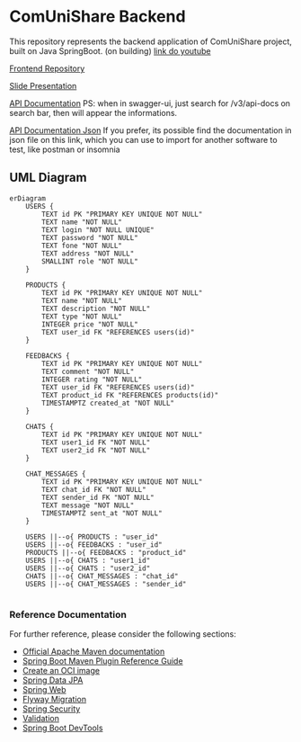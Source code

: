 # ComUniShare Backend

This repository represents the backend application of ComUniShare project, built on Java SpringBoot.
(on building)
[link do youtube](https://www.youtube.com/watch?v=MzVGpceEe6c)

[Frontend Repository](https://github.com/pedromotta462/ComUniShare/)

[Slide Presentation](https://www.canva.com/design/DAGHxPUyld8/n-NBz2yD393-Fc9TnD-60w/edit?utm_content=DAGHxPUyld8&utm_campaign=designshare&utm_medium=link2&utm_source=sharebutton)

[API Documentation](https://comunishare.azurewebsites.net/swagger-ui/index.html)
PS: when in swagger-ui, just search for /v3/api-docs on search bar, then will appear the informations.

[API Documentation Json](https://comunishare.azurewebsites.net/v3/api-docs)
If you prefer, its possible find the documentation in json file on this link, which you can use to import for another software to test, like postman or insomnia

## UML Diagram

```mermaid
erDiagram
    USERS {
        TEXT id PK "PRIMARY KEY UNIQUE NOT NULL"
        TEXT name "NOT NULL"
        TEXT login "NOT NULL UNIQUE"
        TEXT password "NOT NULL"
        TEXT fone "NOT NULL"
        TEXT address "NOT NULL"
        SMALLINT role "NOT NULL"
    }
    
    PRODUCTS {
        TEXT id PK "PRIMARY KEY UNIQUE NOT NULL"
        TEXT name "NOT NULL"
        TEXT description "NOT NULL"
        TEXT type "NOT NULL"
        INTEGER price "NOT NULL"
        TEXT user_id FK "REFERENCES users(id)"
    }
    
    FEEDBACKS {
        TEXT id PK "PRIMARY KEY UNIQUE NOT NULL"
        TEXT comment "NOT NULL"
        INTEGER rating "NOT NULL"
        TEXT user_id FK "REFERENCES users(id)"
        TEXT product_id FK "REFERENCES products(id)"
        TIMESTAMPTZ created_at "NOT NULL"
    }
    
    CHATS {
        TEXT id PK "PRIMARY KEY UNIQUE NOT NULL"
        TEXT user1_id FK "NOT NULL"
        TEXT user2_id FK "NOT NULL"
    }
    
    CHAT_MESSAGES {
        TEXT id PK "PRIMARY KEY UNIQUE NOT NULL"
        TEXT chat_id FK "NOT NULL"
        TEXT sender_id FK "NOT NULL"
        TEXT message "NOT NULL"
        TIMESTAMPTZ sent_at "NOT NULL"
    }
    
    USERS ||--o{ PRODUCTS : "user_id"
    USERS ||--o{ FEEDBACKS : "user_id"
    PRODUCTS ||--o{ FEEDBACKS : "product_id"
    USERS ||--o{ CHATS : "user1_id"
    USERS ||--o{ CHATS : "user2_id"
    CHATS ||--o{ CHAT_MESSAGES : "chat_id"
    USERS ||--o{ CHAT_MESSAGES : "sender_id"


```

### Reference Documentation
For further reference, please consider the following sections:

* [Official Apache Maven documentation](https://maven.apache.org/guides/index.html)
* [Spring Boot Maven Plugin Reference Guide](https://docs.spring.io/spring-boot/docs/3.1.5/maven-plugin/reference/html/)
* [Create an OCI image](https://docs.spring.io/spring-boot/docs/3.1.5/maven-plugin/reference/html/#build-image)
* [Spring Data JPA](https://docs.spring.io/spring-boot/docs/3.1.5/reference/htmlsingle/index.html#data.sql.jpa-and-spring-data)
* [Spring Web](https://docs.spring.io/spring-boot/docs/3.1.5/reference/htmlsingle/index.html#web)
* [Flyway Migration](https://docs.spring.io/spring-boot/docs/3.1.5/reference/htmlsingle/index.html#howto.data-initialization.migration-tool.flyway)
* [Spring Security](https://docs.spring.io/spring-boot/docs/3.1.5/reference/htmlsingle/index.html#web.security)
* [Validation](https://docs.spring.io/spring-boot/docs/3.1.5/reference/htmlsingle/index.html#io.validation)
* [Spring Boot DevTools](https://docs.spring.io/spring-boot/docs/3.1.5/reference/htmlsingle/index.html#using.devtools)

